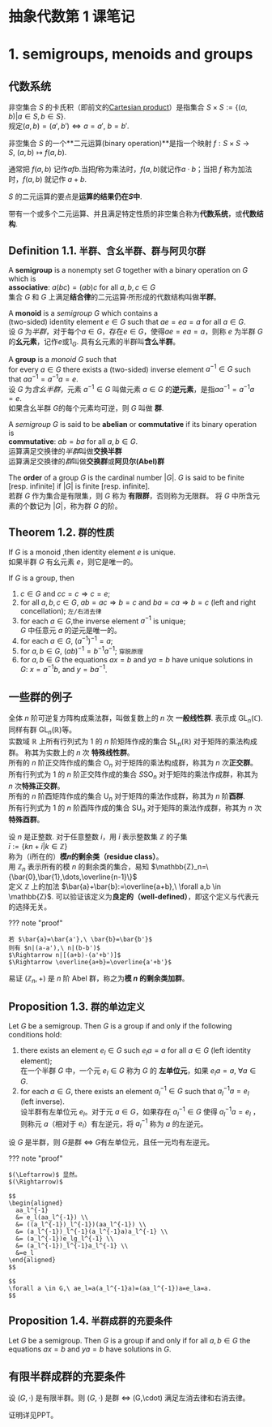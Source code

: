 # 抽象代数第 1 课笔记

# 1. semigroups, menoids and groups

## 代数系统

非空集合 $S$ 的卡氏积（即前文的[Cartesian product](./0-5.md)）是指集合 $S \times S:=\{(a,b)|a \in S, b\in S\}$.  
规定$(a,b)=(a',b') \Leftrightarrow a=a',\ b=b'$.

非空集合 $S$ 的一个**二元运算(binary operation)**是指一个映射 $f:S\times S \rightarrow S,\ (a,b)\mapsto f(a,b)$.

通常把 $f(a,b)$ 记作$afb$.当把$f$称为乘法时，$f(a,b)$就记作$a\cdot b$；当把 $f$ 称为加法时，$f(a,b)$ 就记作 $a+b$.

$S$ 的二元运算的要点是**运算的结果仍在$S$中**.

带有一个或多个二元运算、并且满足特定性质的非空集合称为**代数系统**，或**代数结构**.

## Definition 1.1. `半群、含幺半群、群与阿贝尔群`

A **semigroup** is a nonempty set $G$ together with a binary operation on $G$ which is  
**associative**: $a(bc)=(ab)c\ \mathrm{for\ all}\ a,b,c \in G$  
集合 $G$ 和 $G$ 上满足**结合律**的二元运算$\cdot$所形成的代数结构叫做**半群**。

A **monoid** is a *semigroup* $G$ which contains a  
(two-sided) identity element $e \in G$ such that $ae=ea=a\ \mathrm{for\ all}\ a \in G$.  
设 $G$ 为*半群*，对于每个$a \in G$，存在$e \in G$，使得$ae=ea=a$，则称 $e$ 为半群 $G$ 的**幺元素**，记作$e$或$1_G$.
具有幺元素的半群叫**含么半群**。

A **group** is a *monoid* $G$ such that  
for every $a \in G$ there exists a (two-sided) inverse element $a^{-1} \in G$ such that $aa^{-1}=a^{-1}a=e$.  
设 $G$ 为*含幺半群*，元素 $a^{-1} \in G$ 叫做元素 $a \in G$ 的**逆元素**，是指$aa^{-1}=a^{-1}a=e$.  
如果含幺半群 $G$的每个元素均可逆，则 $G$ 叫做 **群**.

A *semigroup* $G$ is said to be **abelian** or **commutative** if its binary operation is  
**commutative**: $ab=ba\ \mathrm{for\ all}\ a,b \in G$.  
运算满足交换律的*半群*叫做**交换半群**  
运算满足交换律的*群*叫做**交换群**或**阿贝尔(Abel)群**

The **order** of a group $G$ is the cardinal number $|G|$.
$G$ is said to be finite [resp. infinite] if $|G|$ is finite [resp. infinite].  
若群 $G$ 作为集合是有限集，则 $G$ 称为 **有限群**，否则称为无限群。
将 $G$ 中所含元素的个数记为 $|G|$，称为群 $G$ 的阶。

## Theorem 1.2. `群的性质`

If $G$ is a monoid ,then identity element $e$ is unique.  
如果半群 $G$ 有幺元素 $e$，则它是唯一的。

If $G$ is a group, then  

1. $c \in G\ \mathrm{and}\ cc=c \Rightarrow c=e$;  
2. for all $a,b,c \in G,\ ab=ac \Rightarrow b=c$ and $ba=ca \Rightarrow b=c$ (left and right concellation);  `左/右消去律`
3. for each $a \in G$,the inverse element $a^{-1}$ is unique;  
    $G$ 中任意元 $a$ 的逆元是唯一的。
4. for each $a \in G,\ (a^{-1})^{-1}=a$;  
5. for $a,b \in G,\ (ab)^{-1}=b^{-1}a^{-1}$; `穿脱原理`
6. for $a,b \in G$ the equations $ax=b$ and $ya=b$ have unique solutions in $G:\ x=a^{-1}b,\ \mathrm{and}\ y=ba^{-1}$.

## 一些群的例子

全体 $n$ 阶可逆复方阵构成乘法群，叫做复数上的 $n$ 次 **一般线性群**. 表示成 $\mathrm{GL}_n(\mathbb{C})$.
同样有群 $\mathrm{GL}_n(\mathbb{R})$等。  
实数域 $\mathbb{R}$ 上所有行列式为 $1$ 的 $n$ 阶矩阵作成的集合 $\mathrm{SL}_n(\mathbb{R})$ 对于矩阵的乘法构成群。
称其为实数上的 $n$ 次 **特殊线性群**。  
所有的 $n$ 阶正交阵作成的集合 $\mathrm{O}_n$ 对于矩阵的乘法构成群，称其为 $n$ 次**正交群**。  
所有行列式为 $1$ 的 $n$ 阶正交阵作成的集合 $S\mathrm{SO}_n$ 对于矩阵的乘法作成群，称其为 $n$ 次**特殊正交群**。  
所有的 $n$ 阶酉矩阵作成的集合 $\mathrm{U}_n$ 对于矩阵的乘法作成群，称其为 $n$ 阶**酉群**.  
所有行列式为 $1$ 的 $n$ 阶酉阵作成的集合 $\mathrm{SU}_n$ 对于矩阵的乘法作成群，称其为 $n$ 次**特殊酉群**。

设 $n$ 是正整数. 对于任意整数 $i$，用 $\bar{i}$ 表示整数集 $\mathbb{Z}$ 的子集  
$\bar{i}:=\{kn+i|k \in \mathbb{Z}\}$  
称为（i所在的）**模$n$的剩余类（residue class）**。  
用 $\mathbb{Z}_n$ 表示所有的模 $n$ 的剩余类的集合，易知 $\mathbb{Z}_n=\{\bar{0},\bar{1},\dots,\overline{n-1}\}$  
定义 $\mathbb{Z}$ 上的加法 $\bar{a}+\bar{b}:=\overline{a+b},\ \forall a,b \in \mathbb{Z}$.
可以验证该定义为**良定的（well-defined）**，即这个定义与代表元的选择无关。

??? note "proof"

    若 $\bar{a}=\bar{a'},\ \bar{b}=\bar{b'}$  
    则有 $n|(a-a'),\ n|(b-b')$  
    $\Rightarrow n|[(a+b)-(a'+b')]$  
    $\Rightarrow \overline{a+b}=\overline{a'+b'}$

易证 $(\mathbb{Z}_n,+)$ 是 $n$ 阶 Abel 群，称之为**模 $n$ 的剩余类加群**。

## Proposition 1.3. `群的单边定义`

Let $G$ be a semigroup. Then $G$ is a group if and only if the following conditions hold:  

1. there exists an element $e_l \in G$ such $e_la=a$ for all $a \in G$ (left identity element);  
    在一个半群 $G$ 中，一个元 $e_l \in G$ 称为 $G$  的 **左单位元**，如果 $e_la=a,\ \forall a \in G$.
2. for each $a \in G$, there exists an element $a_l^{-1} \in G$ such that $a_l^{-1}a=e_l$ (left inverse).  
    设半群有左单位元 $e_l$。对于元 $a \in G$，如果存在 $a_l^{-1} \in G$ 使得 $a_l^{-1}a=e_l$ ，
    则称元 $a$（相对于 $e_l$）有左逆元，将 $a_l^{-1}$ 称为 $a$ 的左逆元。

设 $G$ 是半群，则 $G$是群 $\Leftrightarrow$ $G$有左单位元，且任一元均有左逆元。

??? note "proof"

    $(\Leftarrow)$ 显然。  
    $(\Rightarrow)$ 

    $$
    \begin{aligned}
      aa_l^{-1}
      &= e_l(aa_l^{-1}) \\
      &= ((a_l^{-1})_l^{-1})(aa_l^{-1}) \\
      &= (a_l^{-1})_l^{-1}(a_l^{-1}a)a_l^{-1} \\
      &= (a_l^{-1})e_lg_l^{-1} \\
      &= (a_l^{-1})_l^{-1}a_l^{-1} \\
      &=e_l
    \end{aligned}
    $$

    $$
    \forall a \in G,\ ae_l=a(a_l^{-1}a)=(aa_l^{-1})a=e_la=a.
    $$

## Proposition 1.4. `半群成群的充要条件`

Let $G$ be a semigroup. Then $G$ is a group if and only if for all $a,b \in G$ the equations $ax=b$ and $ya=b$ have solutions in $G$.

## 有限半群成群的充要条件

设 $(G,\cdot)$ 是有限半群。则 $(G,\cdot)$ 是群 $\Leftrightarrow$ (G,\cdot) 满足左消去律和右消去律。

证明详见PPT。
